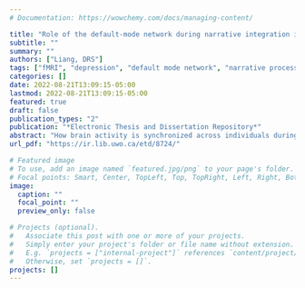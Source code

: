 ```yaml
---
# Documentation: https://wowchemy.com/docs/managing-content/

title: "Role of the default-mode network during narrative integration in major depressive disorder"
subtitle: ""
summary: ""
authors: ["Liang, DRS"]
tags: ["fMRI", "depression", "default mode network", "narrative processing", "intersubject correlation", "memory"]
categories: []
date: 2022-08-21T13:09:15-05:00
lastmod: 2022-08-21T13:09:15-05:00
featured: true
draft: false
publication_types: "2"
publication: "*Electronic Thesis and Dissertation Repository*"
abstract: "How brain activity is synchronized across individuals during narrative comprehension has previously been characterized by functional magnetic resonance imaging (fMRI) in healthy and patient populations. To our knowledge, there has been limited investigation as to how it is affected by major depressive disorder (MDD). We addressed this issue with fMRI through examination of inter-subject synchronization in the default mode network (DMN), brain structures which have previously been implicated in MDD pathology. Twenty-two patients with MDD and 20 matched control participants listened to Intact versus Scrambled versions of an auditory narrative; these experimental conditions differed in the degree of temporal integration they demanded. Across conditions, we found a significant increase in synchrony within DMN for intact narratives. As compared to controls, patients demonstrated a significant increase in synchrony across multiple DMN regions, some specific for intact narratives. Our findings highlight the impact of brain abnormalities in MDD on an ecologically relevant cognitive function."
url_pdf: "https://ir.lib.uwo.ca/etd/8724/"

# Featured image
# To use, add an image named `featured.jpg/png` to your page's folder.
# Focal points: Smart, Center, TopLeft, Top, TopRight, Left, Right, BottomLeft, Bottom, BottomRight.
image:
  caption: ""
  focal_point: ""
  preview_only: false

# Projects (optional).
#   Associate this post with one or more of your projects.
#   Simply enter your project's folder or file name without extension.
#   E.g. `projects = ["internal-project"]` references `content/project/deep-learning/index.md`.
#   Otherwise, set `projects = []`.
projects: []
---
```

